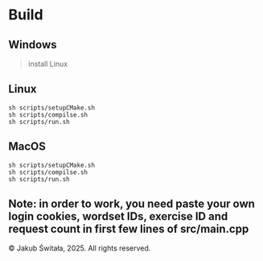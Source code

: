 # Build
## Windows
> install Linux

## Linux
```
sh scripts/setupCMake.sh
sh scripts/compilse.sh
sh scripts/run.sh
```
## MacOS
``` 
sh scripts/setupCMake.sh
sh scripts/compilse.sh
sh scripts/run.sh
```

## Note: in order to work, you need paste your own login cookies, wordset IDs, exercise ID and request count in first few lines of src/main.cpp

© Jakub Świtała, 2025. All rights reserved.